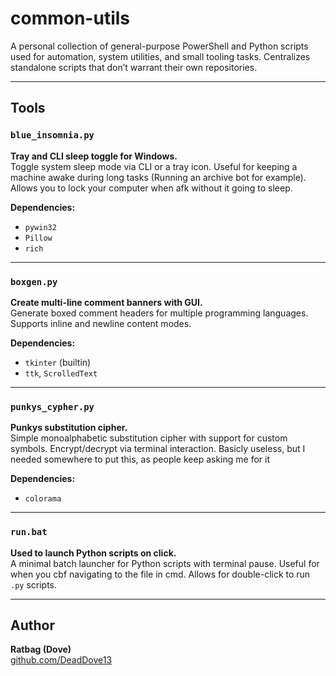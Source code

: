 # common-utils
A personal collection of general-purpose PowerShell and Python scripts used for automation, system utilities, and small tooling tasks. Centralizes standalone scripts that don’t warrant their own repositories.

---

## Tools

### `blue_insomnia.py`
**Tray and CLI sleep toggle for Windows.**  
Toggle system sleep mode via CLI or a tray icon. Useful for keeping a machine awake during long tasks (Running an archive bot for example). 
Allows you to lock your computer when afk without it going to sleep.

**Dependencies:**  
- `pywin32`  
- `Pillow`  
- `rich` 

---

### `boxgen.py`
**Create multi-line comment banners with GUI.**  
Generate boxed comment headers for multiple programming languages. Supports inline and newline content modes.

**Dependencies:**  
- `tkinter` (builtin)  
- `ttk`, `ScrolledText`

---

### `punkys_cypher.py`
**Punkys substitution cipher.**  
Simple monoalphabetic substitution cipher with support for custom symbols. Encrypt/decrypt via terminal interaction.
Basicly useless, but I needed somewhere to put this, as people keep asking me for it

**Dependencies:**  
- `colorama`

---

### `run.bat`
**Used to launch Python scripts on click.**  
A minimal batch launcher for Python scripts with terminal pause. Useful for when you cbf navigating to the file in cmd. Allows for double-click to run `.py` scripts.

---

## Author

**Ratbag (Dove)**  
[github.com/DeadDove13](https://github.com/DeadDove13)

